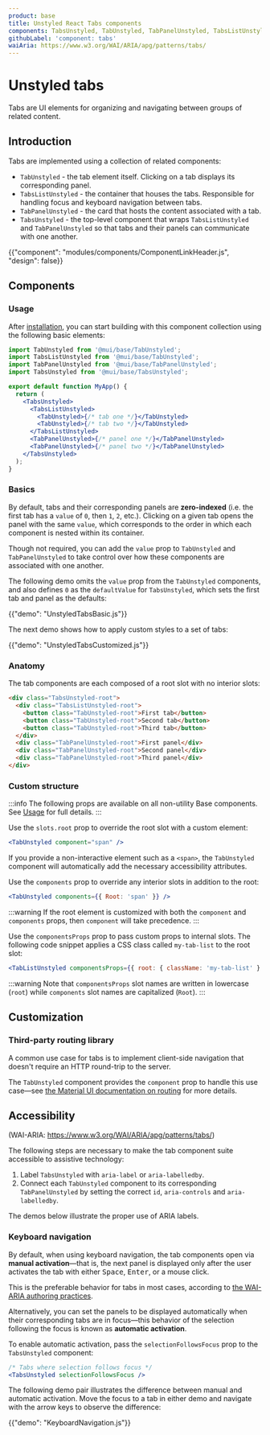 ```yaml
---
product: base
title: Unstyled React Tabs components
components: TabsUnstyled, TabUnstyled, TabPanelUnstyled, TabsListUnstyled
githubLabel: 'component: tabs'
waiAria: https://www.w3.org/WAI/ARIA/apg/patterns/tabs/
---
```


# Unstyled tabs

<p class="description">Tabs are UI elements for organizing and navigating between groups of related content.</p>

## Introduction

Tabs are implemented using a collection of related components:

- `TabUnstyled` - the tab element itself. Clicking on a tab displays its corresponding panel.
- `TabsListUnstyled` - the container that houses the tabs. Responsible for handling focus and keyboard navigation between tabs.
- `TabPanelUnstyled` - the card that hosts the content associated with a tab.
- `TabsUnstyled` - the top-level component that wraps `TabsListUnstyled` and `TabPanelUnstyled` so that tabs and their panels can communicate with one another.

{{"component": "modules/components/ComponentLinkHeader.js", "design": false}}

## Components

### Usage

After [installation](/base/getting-started/installation/), you can start building with this component collection using the following basic elements:

```jsx
import TabUnstyled from '@mui/base/TabUnstyled';
import TabsListUnstyled from '@mui/base/TabUnstyled';
import TabPanelUnstyled from '@mui/base/TabPanelUnstyled';
import TabsUnstyled from '@mui/base/TabsUnstyled';

export default function MyApp() {
  return (
    <TabsUnstyled>
      <TabsListUnstyled>
        <TabUnstyled>{/* tab one */}</TabUnstyled>
        <TabUnstyled>{/* tab two */}</TabUnstyled>
      </TabsListUnstyled>
      <TabPanelUnstyled>{/* panel one */}</TabPanelUnstyled>
      <TabPanelUnstyled>{/* panel two */}</TabPanelUnstyled>
    </TabsUnstyled>
  );
}
```

### Basics

By default, tabs and their corresponding panels are **zero-indexed** (i.e. the first tab has a `value` of `0`, then `1`, `2`, etc.). Clicking on a given tab opens the panel with the same `value`, which corresponds to the order in which each component is nested within its container.

Though not required, you can add the `value` prop to `TabUnstyled` and `TabPanelUnstyled` to take control over how these components are associated with one another.

The following demo omits the `value` prop from the `TabUnstyled` components, and also defines `0` as the `defaultValue` for `TabsUnstyled`, which sets the first tab and panel as the defaults:

{{"demo": "UnstyledTabsBasic.js"}}

The next demo shows how to apply custom styles to a set of tabs:

{{"demo": "UnstyledTabsCustomized.js"}}

### Anatomy

The tab components are each composed of a root slot with no interior slots:

```html
<div class="TabsUnstyled-root">
  <div class="TabsListUnstyled-root">
    <button class="TabUnstyled-root">First tab</button>
    <button class="TabUnstyled-root">Second tab</button>
    <button class="TabUnstyled-root">Third tab</button>
  </div>
  <div class="TabPanelUnstyled-root">First panel</div>
  <div class="TabPanelUnstyled-root">Second panel</div>
  <div class="TabPanelUnstyled-root">Third panel</div>
</div>
```

### Custom structure

:::info
The following props are available on all non-utility Base components. See [Usage](/base/getting-started/usage/) for full details.
:::

Use the `slots.root` prop to override the root slot with a custom element:

```jsx
<TabUnstyled component="span" />
```

If you provide a non-interactive element such as a `<span>`, the `TabUnstyled` component will automatically add the necessary accessibility attributes.

Use the `components` prop to override any interior slots in addition to the root:

```jsx
<TabUnstyled components={{ Root: 'span' }} />
```

:::warning
If the root element is customized with both the `component` and `components` props, then `component` will take precedence.
:::

Use the `componentsProps` prop to pass custom props to internal slots. The following code snippet applies a CSS class called `my-tab-list` to the root slot:

```jsx
<TabListUnstyled componentsProps={{ root: { className: 'my-tab-list' } }} />
```

:::warning
Note that `componentsProps` slot names are written in lowercase (`root`) while `components` slot names are capitalized (`Root`).
:::

## Customization

### Third-party routing library

A common use case for tabs is to implement client-side navigation that doesn't require an HTTP round-trip to the server.

The `TabUnstyled` component provides the `component` prop to handle this use case—see [the Material UI documentation on routing](/material-ui/guides/routing/#tabs) for more details.

## Accessibility

(WAI-ARIA: https://www.w3.org/WAI/ARIA/apg/patterns/tabs/)

The following steps are necessary to make the tab component suite accessible to assistive technology:

1. Label `TabsUnstyled` with `aria-label` or `aria-labelledby`.
2. Connect each `TabUnstyled` component to its corresponding `TabPanelUnstyled` by setting the correct `id`, `aria-controls` and `aria-labelledby`.

The demos below illustrate the proper use of ARIA labels.

### Keyboard navigation

By default, when using keyboard navigation, the tab components open via **manual activation**—that is, the next panel is displayed only after the user activates the tab with either <kbd class="key">Space</kbd>, <kbd class="key">Enter</kbd>, or a mouse click.

This is the preferable behavior for tabs in most cases, according to [the WAI-ARIA authoring practices](https://www.w3.org/WAI/ARIA/apg/patterns/tabs/).

Alternatively, you can set the panels to be displayed automatically when their corresponding tabs are in focus—this behavior of the selection following the focus is known as **automatic activation**.

To enable automatic activation, pass the `selectionFollowsFocus` prop to the `TabsUnstyled` component:

```jsx
/* Tabs where selection follows focus */
<TabsUnstyled selectionFollowsFocus />
```

The following demo pair illustrates the difference between manual and automatic activation. Move the focus to a tab in either demo and navigate with the arrow keys to observe the difference:

{{"demo": "KeyboardNavigation.js"}}
